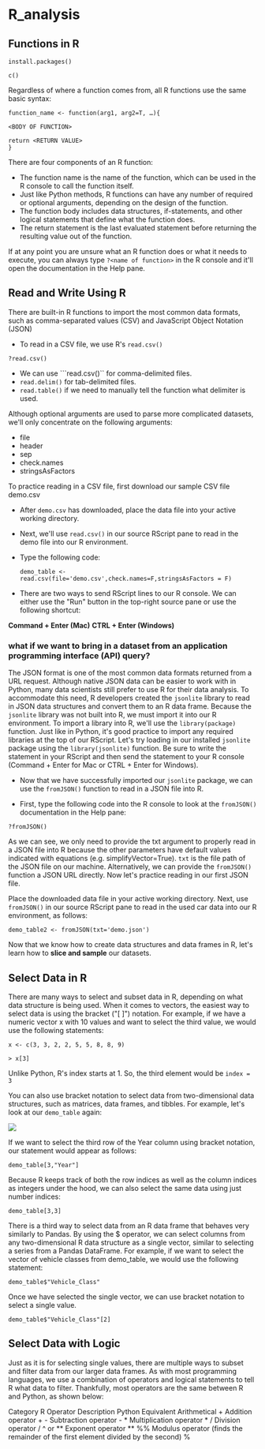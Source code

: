 # R_analysis

## Functions in R

```install.packages()```

```c()```

Regardless of where a function comes from, all R functions use the same basic syntax:

```
function_name <- function(arg1, arg2=T, …){

<BODY OF FUNCTION>

return <RETURN VALUE>
}
```

There are four components of an R function:

- The function name is the name of the function, which can be used in the R console to call the function itself.
- Just like Python methods, R functions can have any number of required or optional arguments, depending on the design of the function.
- The function body includes data structures, if-statements, and other logical statements that define what the function does.
- The return statement is the last evaluated statement before returning the resulting value out of the function.

If at any point you are unsure what an R function does or what it needs to execute, you can always type ```?<name of function>```  in the R console and it'll open the documentation in the Help pane. 

## Read and Write Using R

There are built-in R functions to import the most common data formats, such as comma-separated values (CSV) and JavaScript Object Notation (JSON)

- To read in a CSV file, we use R's ```read.csv()``` 

```?read.csv()```

- We can use ```read.csv()`` for comma-delimited files.
- ```read.delim()``` for tab-delimited files.
- ```read.table()```  if we need to manually tell the function what delimiter is used.

Although optional arguments are used to parse more complicated datasets, we'll only concentrate on the following arguments:

- file
- header
- sep
- check.names
- stringsAsFactors

To practice reading in a CSV file, first download our sample CSV file demo.csv

- After ```demo.csv``` has downloaded, place the data file into your active working directory.
- Next, we'll use ```read.csv()``` in our source RScript pane to read in the demo file into our R environment.
- Type the following code:

  ```demo_table <- read.csv(file='demo.csv',check.names=F,stringsAsFactors = F)```

- There are two ways to send RScript lines to our R console. We can either use the "Run" button in the top-right source pane or use the following shortcut:

**Command + Enter (Mac)**
**CTRL + Enter (Windows)**

 ### what if we want to bring in a dataset from an application programming interface (API) query?

 The JSON format is one of the most common data formats returned from a URL request. Although native JSON data can be easier to work with in Python, many data scientists still prefer to use R for their data analysis. To accommodate this need, R developers created the ```jsonlite``` library to read in JSON data structures and convert them to an R data frame. Because the ```jsonlite``` library was not built into R, we must import it into our R environment.
 To import a library into R, we'll use the ```library(package)``` function. Just like in Python, it's good practice to import any required libraries at the top of our RScript.
 Let's try loading in our installed ```jsonlite``` package using the ```library(jsonlite)``` function. Be sure to write the statement in your RScript and then send the statement to your R console (Command + Enter for Mac or CTRL + Enter for Windows).

- Now that we have successfully imported our ```jsonlite``` package, we can use the ```fromJSON()``` function to read in a JSON file into R.

- First, type the following code into the R console to look at the ```fromJSON()``` documentation in the Help pane:

```?fromJSON()```

As we can see, we only need to provide the txt argument to properly read in a JSON file into R because the other parameters have default values indicated with equations (e.g. simplifyVector=True). ```txt``` is the file path of the JSON file on our machine. Alternatively, we can provide the ```fromJSON()``` function a JSON URL directly. Now let's practice reading in our first JSON file.

Place the downloaded data file in your active working directory. Next, use ```fromJSON()``` in our source RScript pane to read in the used car data into our R environment, as follows:

```demo_table2 <- fromJSON(txt='demo.json')```

Now that we know how to create data structures and data frames in R, let's learn how to **slice and sample** our datasets.

## Select Data in R

There are many ways to select and subset data in R, depending on what data structure is being used. When it comes to vectors, the easiest way to select data is using the bracket ("[ ]") notation. For example, if we have a numeric vector x with 10 values and want to select the third value, we would use the following statements:

```x <- c(3, 3, 2, 2, 5, 5, 8, 8, 9)```

```> x[3]```

Unlike Python, R's index starts at 1. So, the third element would be ```index = 3```

You can also use bracket notation to select data from two-dimensional data structures, such as matrices, data frames, and tibbles. For example, let's look at our ```demo_table``` again:

![](demo_table.png)

If we want to select the third row of the Year column using bracket notation, our statement would appear as follows:

```demo_table[3,"Year"]```

Because R keeps track of both the row indices as well as the column indices as integers under the hood, we can also select the same data using just number indices:

```demo_table[3,3]```

There is a third way to select data from an R data frame that behaves very similarly to Pandas. By using the $ operator, we can select columns from any two-dimensional R data structure as a single vector, similar to selecting a series from a Pandas DataFrame. For example, if we want to select the vector of vehicle classes from demo_table, we would use the following statement:

```demo_table$"Vehicle_Class"```

Once we have selected the single vector, we can use bracket notation to select a single value.

```demo_table$"Vehicle_Class"[2]```

## Select Data with Logic

Just as it is for selecting single values, there are multiple ways to subset and filter data from our larger data frames. As with most programming languages, we use a combination of operators and logical statements to tell R what data to filter. Thankfully, most operators are the same between R and Python, as shown below:

Category	    R Operator    	Description	              Python Equivalent
Arithmetical	+	              Addition operator	        +
              -	              Subtraction operator	    -
              *	              Multiplication operator	   *
              /	              Division operator	         /
              ^ or **	        Exponent operator	         **
              %%	            Modulus operator (finds the remainder of the first element divided by the second)	%




 
 

